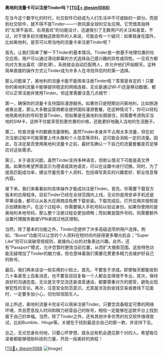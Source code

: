 **奥地利流量卡可以注册Tinder吗？[[TG💪+ @esim1088](https://t.me/s/esim1088)]**

在当今这个数字化的时代，社交软件已经成为人们生活中不可或缺的一部分。而提到社交软件，就不得不提Tinder——一款风靡全球的交友应用。它凭借其独特的“左滑不喜欢、右滑喜欢”的功能设计，迅速吸引了无数用户的关注和喜爱。不过，对于很多初次接触这款软件的人来说，可能会有一个疑问：如果我身在国外，比如奥地利，是否可以用当地的流量卡来注册Tinder呢？

首先，让我们简单了解一下Tinder的基本情况。Tinder是一款基于地理位置的社交应用，用户可以通过滑动屏幕的方式选择自己感兴趣的异性或同性。一旦双方都向对方发出喜欢（即右滑），系统就会自动匹配两人，并允许他们开始聊天。这种简单直接的操作方式让Tinder成为许多人在寻找伴侣时的第一选择。

那么问题来了，奥地利的流量卡能不能用来注册Tinder呢？答案是肯定的！只要你的奥地利流量卡能够提供稳定的网络连接，无论是通过Wi-Fi还是移动数据，都可以正常注册并使用Tinder。但这里需要注意几点细节：

第一，确保你的流量卡支持国际漫游服务。如果你只是短期访问奥地利，比如旅游或者出差，那么大多数运营商都会提供国际漫游套餐。在这种情况下，你可以轻松地用奥地利的号码登录Tinder。但如果是在奥地利长期居住，则需要考虑购买当地的SIM卡，这样不仅能享受到更优惠的价格，还能更好地融入当地的生活圈子。

第二，检查流量卡的数据流量限制。虽然Tinder本身并不占用太多流量，但在初次注册过程中可能需要上传头像和个人信息等资料，这可能会消耗一定的流量。因此，在决定是否使用奥地利流量卡之前，最好先确认一下自己的流量套餐是否足够应对这些需求。

第三，关于语言问题。虽然Tinder支持多种语言，但默认情况下可能是英文界面。如果你希望界面显示为德语或其他语言，可以在设置中进行切换。同时，为了提高匹配成功率，建议尽量完善个人资料，包括填写真实的兴趣爱好、职业信息等内容。

接下来，我们来看看如何具体操作才能成功注册Tinder。首先，你需要下载官方版本的应用程序。目前Tinder已经在全球范围内上线，无论你是用安卓手机还是苹果设备，都可以从各大应用商店免费下载安装。下载完成后，打开应用并按照提示创建新账户。在这个过程中，你需要输入手机号码以验证身份。如果你使用的是奥地利本地号码，那么整个注册过程会更加顺畅；而如果是国外号码，则需要额外设置代理服务器或VPN来绕过地区限制。

当然，除了基本的功能之外，Tinder还提供了许多高级选项供用户选择。例如，“Boost”功能可以让您的个人资料在短时间内获得更多曝光机会；“Super Like”则可以突破常规规则，直接向心仪的对象表达兴趣。此外，还有“Passport”模式，允许您暂时更改当前位置，从而扩大搜索范围。这些特色功能无疑增加了Tinder的魅力值，但也意味着我们需要花费更多精力去维护好自己的账号。

最后，我们再来谈谈一些实用的小贴士。首先，不要急于求成。即使每天都能收到几十条甚至上百条消息，也不要盲目回复每一个人都会显得很不专业。其次，保持良好的沟通态度。无论是文字交流还是语音通话，都要尊重对方的感受，避免出现冒犯性的言论。再次，注意安全防范意识。尤其是涉及到金钱交易或者线下见面时，一定要多加小心，切勿轻信陌生人。

综上所述，奥地利流量卡完全可以用来注册Tinder。只要您具备稳定可靠的网络环境，并且愿意投入时间和精力经营自己的账号，相信一定能够在这款平台上找到属于自己的幸福。当然，除了Tinder之外，还有其他许多优秀的社交软件值得尝试，比如Bumble、Hinge等。关键在于找到最适合自己的那一款，并坚持下去。

总之，无论您身处何地，只要心怀梦想，就永远有机会遇见那个对的人。希望每位读者都能够借助科技的力量，开启一段美好的旅程！

[[TG💪+ @esim1088](https://t.me/s/esim1088) ![Image](https://i.postimg.cc/4NQfJmqS/Snipaste-2025-05-13-00-14-12.png)]